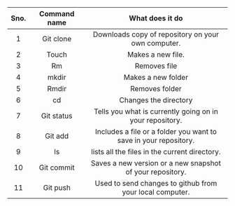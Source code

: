 |   __Sno.__    |   __Command name__   |   __What does it do__   |
|:---------:|:----------------:|:-------------------:|
| 1         | Git clone        | Downloads copy of repository on your own computer. |
| 2         | Touch            | Makes a new file.   |
| 3         | Rm               | Removes file        |
| 4         | mkdir            | Makes a new folder  |
| 5         | Rmdir            | Removes folder      |  
| 6         | cd               | Changes the directory |
| 7         | Git status       | Tells you what is currently going on in your repository. |
| 8         | Git add          | Includes a file or a folder you want to save in your repository. |
| 9         | ls               | lists all the files in the current directory. |
| 10        | Git commit       | Saves a new version or a new snapshot of your repository. |
| 11        | Git push         | Used to send changes to github from your local computer. |





